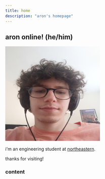 ```yaml
---
title: home
description: "aron's homepage"
---
```

<meta name="robots" content="noindex, nofollow, noarchive">

## aron online! (he/him)

<img id="headshot" src="/images/headshot.jpg" width="300" height="300" margin-left="20px">


i'm an engineering student at [northeastern](https://en.wikipedia.org/wiki/Northeastern_University/).

thanks for visiting!

### content
